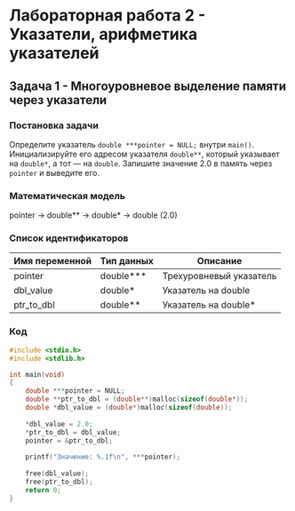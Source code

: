 # Лабораторная работа 2 - Указатели, арифметика указателей

## Задача 1 - Многоуровневое выделение памяти через указатели

### Постановка задачи
Определите указатель `double ***pointer = NULL;` внутри `main()`. Инициализируйте его адресом указателя `double**`, который указывает на `double*`, а тот — на `double`. Запишите значение 2.0 в память через `pointer` и выведите его.

### Математическая модель
pointer → double** → double* → double (2.0)


### Список идентификаторов
| Имя переменной | Тип данных       | Описание                     |
|----------------|------------------|------------------------------|
| pointer        | double***        | Трехуровневый указатель      |
| dbl_value      | double*          | Указатель на double          |
| ptr_to_dbl     | double**         | Указатель на double*         |


### Код 
```c
#include <stdio.h>
#include <stdlib.h>

int main(void)
{
    double ***pointer = NULL;
    double **ptr_to_dbl = (double**)malloc(sizeof(double*));
    double *dbl_value = (double*)malloc(sizeof(double));
    
    *dbl_value = 2.0;
    *ptr_to_dbl = dbl_value;
    pointer = &ptr_to_dbl;
    
    printf("Значение: %.1f\n", ***pointer);
    
    free(dbl_value);
    free(ptr_to_dbl);
    return 0;
}
